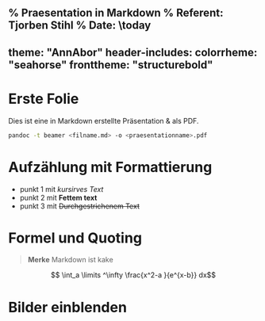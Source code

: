 % Praesentation in Markdown
% Referent: Tjorben Stihl
% Date: \today
---
theme: "AnnAbor"
header-includes:
colorrheme: "seahorse"
fronttheme: "structurebold"
---

# Erste Folie
Dies ist eine in Markdown erstellte Präsentation & als PDF.
````bash
pandoc -t beamer <filname.md> -o <praesentationname>.pdf
````

# Aufzählung mit Formattierung 

- punkt 1 mit *kursirves Text*
- punkt 2 mit **Fettem text**
- punkt 3 mit ~~Durchgestrichenem Text~~

# Formel und Quoting 

> **Merke**
Markdown ist kake

$$ \int_a \limits ^\infty \frac{x^2-a }{e^{x-b}}
dx$$

# Bilder einblenden

